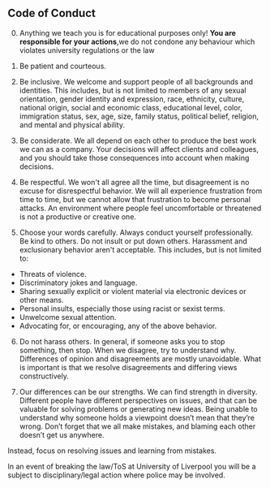 ## Code of Conduct
0. Anything we teach you is for educational purposes only! __You are responsible for your actions__,we do not condone any behaviour which violates university regulations or the law

1. Be patient and courteous.

2. Be inclusive. We welcome and support people of all backgrounds and identities. This includes, but is not limited to members of any sexual orientation, gender identity and expression, race, ethnicity, culture, national origin, social and economic class, educational level, color, immigration status, sex, age, size, family status, political belief, religion, and mental and physical ability.

3. Be considerate. We all depend on each other to produce the best work we can as a company. Your decisions will affect clients and colleagues, and you should take those consequences into account when making decisions.

4. Be respectful. We won't all agree all the time, but disagreement is no excuse for disrespectful behavior. We will all experience frustration from time to time, but we cannot allow that frustration to become personal attacks. An environment where people feel uncomfortable or threatened is not a productive or creative one.

5. Choose your words carefully. Always conduct yourself professionally. Be kind to others. Do not insult or put down others. Harassment and exclusionary behavior aren't acceptable. This includes, but is not limited to: 
- Threats of violence. 
- Discriminatory jokes and language. 
- Sharing sexually explicit or violent material via electronic devices or other means. 
- Personal insults, especially those using racist or sexist terms. 
- Unwelcome sexual attention. 
- Advocating for, or encouraging, any of the above behavior.

6. Do not harass others. In general, if someone asks you to stop something, then stop. When we disagree, try to understand why. Differences of opinion and disagreements are mostly unavoidable. What is important is that we resolve disagreements and differing views constructively.

7. Our differences can be our strengths. We can find strength in diversity. Different people have different perspectives on issues, and that can be valuable for solving problems or generating new ideas. Being unable to understand why someone holds a viewpoint doesn’t mean that they’re wrong. Don’t forget that we all make mistakes, and blaming each other doesn’t get us anywhere.

Instead, focus on resolving issues and learning from mistakes.

In an event of breaking the law/ToS at University of Liverpool you will be a subject to disciplinary/legal action where police may be involved.
